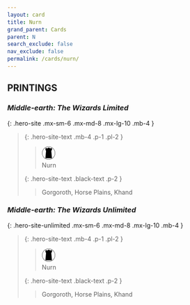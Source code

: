 ```yaml
---
layout: card
title: Nurn
grand_parent: Cards
parent: N
search_exclude: false
nav_exclude: false
permalink: /cards/nurn/
---
```


## PRINTINGS


### _Middle-earth: The Wizards Limited_

{: .hero-site .mx-sm-6 .mx-md-8 .mx-lg-10 .mb-4 }
> {: .hero-site-text .mb-4 .p-1 .pl-2 }
> > <div class="card-mp"><img src="/assets/images/dark-domain.svg"></div>
> > <div class="character-card-name">Nurn</div>
>
> {: .hero-site-text .black-text .p-2 }
> > Gorgoroth, Horse Plains, Khand 
> 

### _Middle-earth: The Wizards Unlimited_

{: .hero-site-unlimited .mx-sm-6 .mx-md-8 .mx-lg-10 .mb-4 }
> {: .hero-site-text .mb-4 .p-1 .pl-2 }
> > <div class="card-mp"><img src="/assets/images/dark-domain.svg"></div>
> > <div class="character-card-name">Nurn</div>
>
> {: .hero-site-text .black-text .p-2 }
> > Gorgoroth, Horse Plains, Khand 
> 
